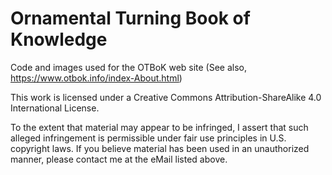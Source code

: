 # Ornamental Turning Book of Knowledge
Code and images used for the OTBoK web site (See also, https://www.otbok.info/index-About.html)

This work is licensed under a Creative Commons Attribution-ShareAlike 4.0 International License.

To the extent that material may appear to be infringed, I assert that such alleged infringement is permissible under fair use principles in U.S. copyright laws. If you believe material has been used in an unauthorized manner, please contact me at the eMail listed above. 
